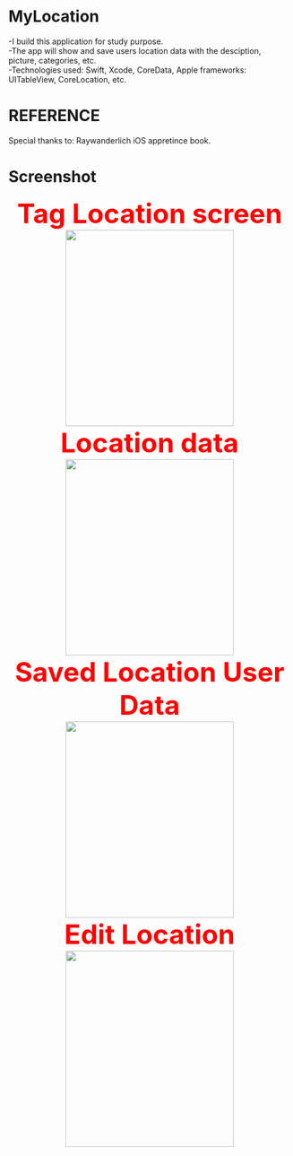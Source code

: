 # MyLocation
-I build this application for study purpose.<br>
-The app will show and save users location data with the desciption, picture, categories, etc.<br>
-Technologies used: Swift, Xcode, CoreData, Apple frameworks: UITableView, CoreLocation, etc.
# REFERENCE
Special thanks to: Raywanderlich iOS appretince book.
# Screenshot
<p align = "center">
<font size="20" color="red">
<b>Tag Location screen<br>
<img src="https://user-images.githubusercontent.com/32318345/53337599-f65ffd00-3955-11e9-9298-ee3fa26846d2.PNG" width="300" height="350">
<br>Location data<br>
<img src="https://user-images.githubusercontent.com/32318345/53337597-f65ffd00-3955-11e9-922e-0b1a3ee3a7f7.PNG" width="300" height="350">
<br>Saved Location User Data<br>
<img src="https://user-images.githubusercontent.com/32318345/53337583-ed6f2b80-3955-11e9-95a1-b4baa16f1a70.PNG" width="300" height="350">
<br>Edit Location<br>
<img src="https://user-images.githubusercontent.com/32318345/53337596-f5c76680-3955-11e9-9a22-042d9d91b474.PNG" width="300" height="350"></b>
</p>



